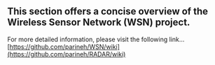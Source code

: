 This section offers a concise overview of the Wireless Sensor Network (WSN) project. 
-
For more detailed information, please visit the following link... 
[https://github.com/parineh/WSN/wiki](https://github.com/parineh/RADAR/wiki)
